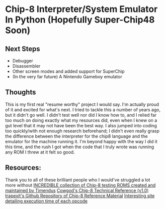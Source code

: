# Chip-8 Interpreter/System Emulator In Python (Hopefully Super-Chip48 Soon)

## Next Steps

- Debugger
- Disassembler
- Other screen modes and added support for SuperChip
- (In the very far future) A Nintendo Gameboy emulator


## Thoughts

This is my first real "resume worthy" project I would say. I'm actually proud of it and excited for what's next.
I tried to tackle this a number of years ago, but it didn't go well.
I didn't test well nor did I know how to, and I relied far too much on doing exactly what my resources did, even when I knew on a 
gut level that it may not have been the best way. I also jumped into coding too quickly/with not enough research beforehand; I didn't
even really grasp the difference between the interpreter for the chip8 language and the emulator for the machine running it.
I'm beyond happy with the way I did it this time, and the rush I got when the code that I truly wrote was running any ROM I threw at
it felt so good.

## Resources:

Thank you to all of these brilliant people who I would've struggled a lot more without
[INCREDIBLE collection of Chip-8 testing ROMS created and maintained by Timendus](https://github.com/Timendus/chip8-test-suite)
[Cowgod's Chip-8 Technical Reference (v1.0)](http://devernay.free.fr/hacks/chip8/C8TECH10.HTM#0.0)
[trapexit's Github Repository of Chip-8 Reference Material](https://github.com/trapexit/chip-8_documentation/tree/master)
[Interesting site detailing execution time of each opcode](https://jackson-s.me/2019/07/13/Chip-8-Instruction-Scheduling-and-Frequency.html)
